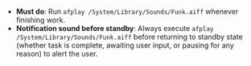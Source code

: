 - **Must do**: Run `afplay /System/Library/Sounds/Funk.aiff` whenever finishing work.
- **Notification sound before standby**: Always execute `afplay /System/Library/Sounds/Funk.aiff` before returning to standby state (whether task is complete, awaiting user input, or pausing for any reason) to alert the user.
